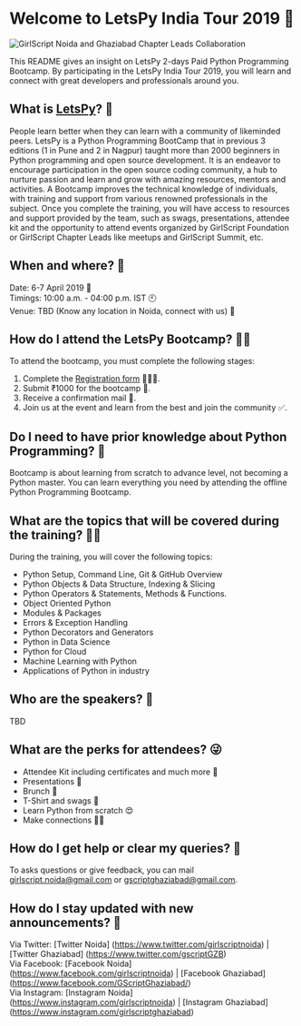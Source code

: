 # Welcome to LetsPy India Tour 2019 🚩

![GirlScript Noida and Ghaziabad Chapter Leads Collaboration](https://user-images.githubusercontent.com/47632017/52913428-20754780-32e4-11e9-89fe-2b4eb20202d3.png)


This README gives an insight on LetsPy 2-days Paid Python Programming Bootcamp. By participating in the LetsPy India Tour 2019, you will learn and connect with great developers and professionals around you.

## What is [LetsPy](https://www.letspy.tech/)? 🤔

People learn better when they can learn with a community of likeminded peers. LetsPy is a Python Programming BootCamp that in previous 3 editions (1 in Pune and 2 in Nagpur) taught more than 2000 beginners in Python programming and open source development. It is an endeavor to encourage participation in the open source coding community, a hub to nurture passion and learn and grow with amazing resources, mentors and activities. A Bootcamp improves the technical knowledge of individuals, with training and support from various renowned professionals in the subject. Once you complete the training, you will have access to resources and support provided by the team, such as swags, presentations, attendee kit and the opportunity to attend events organized by GirlScript Foundation or GirlScript Chapter Leads like meetups and GirlScript Summit, etc.

## When and where? 👀
Date: 6-7 April 2019 📅
</br>
Timings: 10:00 a.m. - 04:00 p.m. IST 🕙
</br>
Venue: TBD (Know any location in Noida, connect with us) 🏫

## How do I attend the LetsPy Bootcamp? 🙋🏽‍

To attend the bootcamp, you must complete the following stages:

1.  Complete the [Registration form](https://rzp.io/l/letspynoida) 👨🏿‍🏫.
2.  Submit ₹1000 for the bootcamp 📝.
3.  Receive a confirmation mail 💬.
4. Join us at the event and learn from the best and join the community ✅.

## Do I need to have prior knowledge about Python Programming? 🤞

Bootcamp is about learning from scratch to advance level, not becoming a Python master. You can learn everything you need by attending the offline Python Programming Bootcamp.

## What are the topics that will be covered during the training? 🤷‍♂️

During the training, you will cover the following topics:

- Python Setup, Command Line, Git & GitHub Overview
- Python Objects & Data Structure, Indexing & Slicing
- Python Operators & Statements, Methods & Functions.
- Object Oriented Python
- Modules & Packages
- Errors & Exception Handling
- Python Decorators and Generators
- Python in Data Science
- Python for Cloud
- Machine Learning with Python
- Applications of Python in industry

## Who are the speakers? 💖
TBD

## What are the perks for attendees? 😜
- Attendee Kit including certificates and much more 💼
- Presentations 📅
- Brunch 🍕
- T-Shirt and swags 👕
- Learn Python from scratch 😍
- Make connections 👧🧑

## How do I get help or clear my queries? 📧

To asks questions or give feedback, you can mail girlscript.noida@gmail.com or gscriptghaziabad@gmail.com. 

## How  do I stay updated with new announcements? 📢

Via Twitter: [Twitter Noida] (https://www.twitter.com/girlscriptnoida) | [Twitter Ghaziabad] (https://www.twitter.com/gscriptGZB)
</br>
Via Facebook: [Facebook Noida] (https://www.facebook.com/girlscriptnoida) | [Facebook Ghaziabad] (https://www.facebook.com/GScriptGhaziabad/)
</br>
Via Instagram: [Instagram Noida] (https://www.instagram.com/girlscriptnoida) | [Instagram Ghaziabad] (https://www.instagram.com/girlscriptghaziabad)
